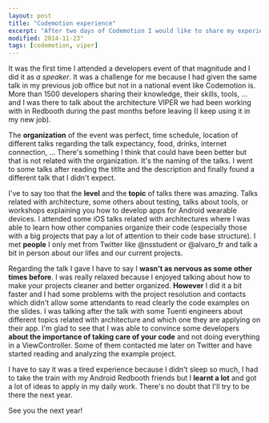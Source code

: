 ```yaml
---
layout: post
title: "Codemotion experience"
excerpt: "After two days of Codemotion I would like to share my experience in my first time in a developers event like that one"
modified: 2014-11-23"
tags: [codemotion, viper]
---
```


It was the first time I attended a developers event of that magnitude and I did it as *a speaker*. It was a challenge for me because I had given the same talk in my previous job office but not in a national event like Codemotion is. More than 1500 developers sharing their knowledge, their skills, tools, ... and I was there to talk about the architecture VIPER we had been working with in Redbooth during the past months before leaving (I keep using it in my new job).

The **organization** of the event was perfect, time schedule, location of different talks regarding the talk expectancy, food, drinks, internet connection, ... There's something I think that could have been better but that is not related with the organization. It's the naming of the talks. I went to some talks after reading the titlte and the description and finally found a different talk that I didn't expect. 

I've to say too that the **level** and the **topic** of talks there was amazing. Talks related with architecture, some others about testing, talks about tools, or workshops explaining you how to develop apps for Android wearable devices. I attended some iOS talks related with architectures where I was able to learn how other companies organize their code (especially those with a big projects that pay a lot of attention to their code base structure). I met **people** I only met from Twitter like @nsstudent or @alvaro_fr and talk a bit in person about our lifes and our current projects.

Regarding the talk I gave I have to say I **wasn't as nervous as some other times before**. I was really relaxed because I enjoyed talking about how to make your projects cleaner and better organized. **However** I did it a bit faster and I had some problems with the project resolution and contacts which didn't allow some attendants to read clearly the code examples on the slides. I was talking after the talk with some Tuenti engineers about different topics related with architecture and which one they are applying on their app. I'm glad to see that I was able to convince some developers **about the importance of taking care of your code** and not doing everything in a ViewController. Some of them contacted me later on Twitter and have started reading and analyzing the example project.

I have to say it was a tired experience because I didn't sleep so much, I had to take the train with my Android Redbooth friends but I **learnt a lot** and got a lot of ideas to apply in my daily work. There's no doubt that I'll try to be there the next year.

See you the next year!
